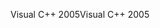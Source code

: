 <span data-ttu-id="6fa03-101">Visual C++ 2005</span><span class="sxs-lookup"><span data-stu-id="6fa03-101">Visual C++ 2005</span></span>